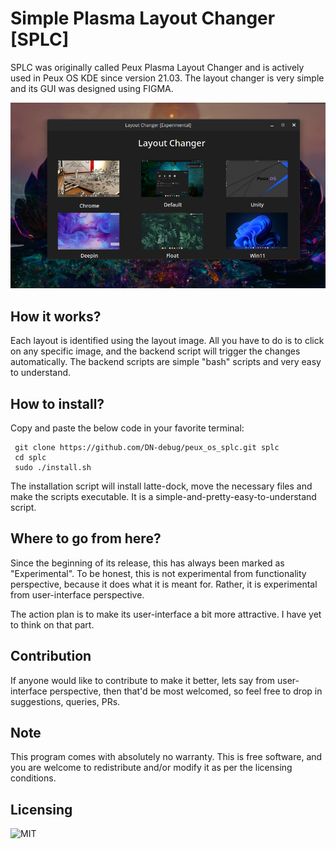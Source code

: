 # Simple Plasma Layout Changer [SPLC]
SPLC was originally called Peux Plasma Layout Changer and is actively used in Peux OS KDE since version 21.03. The layout changer is very simple and its GUI was designed using FIGMA. 

![splc](https://github.com/DN-debug/peux_os_splc/blob/main/splc.png)

## How it works?
Each layout is identified using the layout image. All you have to do is to click on any specific image, and the backend script will trigger the changes automatically. The backend scripts are simple "bash" scripts and very easy to understand.

## How to install?
Copy and paste the below code in your favorite terminal:

```
 git clone https://github.com/DN-debug/peux_os_splc.git splc
 cd splc
 sudo ./install.sh
```

The installation script will install latte-dock, move the necessary files and make the scripts executable. It is a simple-and-pretty-easy-to-understand script.

## Where to go from here?
Since the beginning of its release, this has always been marked as "Experimental". To be honest, this is not experimental from functionality perspective, because it does what it is meant for. Rather, it is experimental from user-interface perspective. 

The action plan is to make its user-interface a bit more attractive. I have yet to think on that part.

## Contribution
If anyone would like to contribute to make it better, lets say from user-interface perspective, then that'd be most welcomed, so feel free to drop in suggestions, queries, PRs.

## Note
This program comes with absolutely no warranty.
This is free software, and you are welcome to redistribute and/or modify it as per the licensing conditions.

## Licensing
![MIT](https://github.com/DN-debug/peux_os_splc/blob/main/LICENSE)
